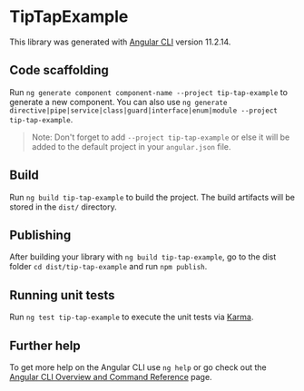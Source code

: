 # TipTapExample

This library was generated with [Angular CLI](https://github.com/angular/angular-cli) version 11.2.14.

## Code scaffolding

Run `ng generate component component-name --project tip-tap-example` to generate a new component. You can also use `ng generate directive|pipe|service|class|guard|interface|enum|module --project tip-tap-example`.
> Note: Don't forget to add `--project tip-tap-example` or else it will be added to the default project in your `angular.json` file. 

## Build

Run `ng build tip-tap-example` to build the project. The build artifacts will be stored in the `dist/` directory.

## Publishing

After building your library with `ng build tip-tap-example`, go to the dist folder `cd dist/tip-tap-example` and run `npm publish`.

## Running unit tests

Run `ng test tip-tap-example` to execute the unit tests via [Karma](https://karma-runner.github.io).

## Further help

To get more help on the Angular CLI use `ng help` or go check out the [Angular CLI Overview and Command Reference](https://angular.io/cli) page.
